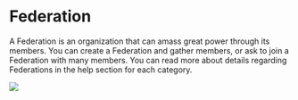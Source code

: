 # Federation

 A Federation is an organization that can amass great power through its members. You can create a Federation and gather members, or ask to join a Federation with many members. You can read more about details regarding Federations in the help section for each category.

![](http://astrokings.s3.amazonaws.com/html/img/help/600fedmain.jpg)